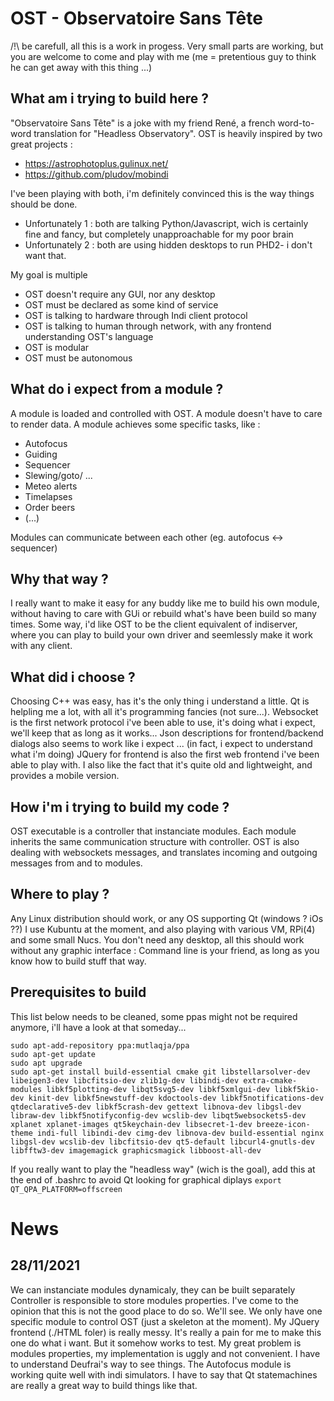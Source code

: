 # OST - Observatoire Sans Tête
/!\ be carefull, all this is a work in progess.
Very small parts are working, but you are welcome to come and play with me
(me = pretentious guy to think he can get away with this thing ...)

What am i trying to build here ?
--------------------------------
"Observatoire Sans Tête" is a joke with my friend René, a french word-to-word translation for "Headless Observatory".
OST is heavily inspired by two great projects  :
- https://astrophotoplus.gulinux.net/
- https://github.com/pludov/mobindi
 
I've been playing with both, i'm definitely convinced this is the way things should be done.
- Unfortunately 1 : both are talking Python/Javascript, wich is certainly fine and fancy, but completely unapproachable for my poor brain
- Unfortunately 2 : both are using hidden desktops to run PHD2- i don't want that.

My goal is multiple
- OST doesn't require any GUI, nor any desktop 
- OST must be declared as some kind of service
- OST is talking to hardware through Indi client protocol
- OST is talking to human through network, with any frontend understanding OST's language
- OST is modular
- OST must be autonomous

What do i expect from a module ?
--------------------------------
A module is loaded and controlled with OST.
A module doesn't have to care to render data.
A module achieves some specific tasks, like :
- Autofocus
- Guiding
- Sequencer
- Slewing/goto/ ...
- Meteo alerts
- Timelapses 
- Order beers
- (...)

Modules can communicate between each other (eg. autofocus <-> sequencer)

Why that way ?
--------------
I really want to make it easy for any buddy like me to build his own module, 
without having to care with GUi or rebuild what's have been build so many times.
Some way, i'd like OST to be the client equivalent of indiserver, where you can play to build your own driver and seemlessly make it work with any client.


What did i choose ?
-------------------
Choosing C++ was easy, has it's the only thing i understand a little.
Qt is helpling me a lot, with all it's programming fancies (not sure...).
Websocket is the first network protocol i've been able to use, it's doing what i expect, we'll keep that as long as it works...
Json descriptions for frontend/backend dialogs also seems to work like i expect ... (in fact, i expect to understand what i'm doing)
JQuery for frontend is also the first web frontend i've been able to play with. I also like the fact that it's quite old and lightweight, and provides a mobile version.

How i'm i trying to build my code ?
-----------------------------------
OST executable is a controller that instanciate modules.
Each module inherits the same communication structure with controller.
OST is also dealing with websockets messages, and translates incoming and outgoing messages from and to modules.

Where to play ?
---------------

Any Linux distribution should work, or any OS supporting Qt (windows ? iOs ??) 
I use Kubuntu at the moment, and also playing with various VM, RPi(4) and some small Nucs.
You don't need any desktop, all this should work without any graphic interface :
Command line is your friend, as long as you know how to build stuff that way.

Prerequisites to build
----------------------
This list below needs to be cleaned, some ppas might not be required anymore, i'll have a look at that someday...

```
sudo apt-add-repository ppa:mutlaqja/ppa
sudo apt-get update
sudo apt upgrade
sudo apt-get install build-essential cmake git libstellarsolver-dev libeigen3-dev libcfitsio-dev zlib1g-dev libindi-dev extra-cmake-modules libkf5plotting-dev libqt5svg5-dev libkf5xmlgui-dev libkf5kio-dev kinit-dev libkf5newstuff-dev kdoctools-dev libkf5notifications-dev qtdeclarative5-dev libkf5crash-dev gettext libnova-dev libgsl-dev libraw-dev libkf5notifyconfig-dev wcslib-dev libqt5websockets5-dev xplanet xplanet-images qt5keychain-dev libsecret-1-dev breeze-icon-theme indi-full libindi-dev cimg-dev libnova-dev build-essential nginx libgsl-dev wcslib-dev libcfitsio-dev qt5-default libcurl4-gnutls-dev libfftw3-dev imagemagick graphicsmagick libboost-all-dev
```

If you really want to play the "headless way" (wich is the goal), add this at the end of .bashrc to avoid Qt looking for graphical diplays 
`export QT_QPA_PLATFORM=offscreen`


News
====
28/11/2021
----------
We can instanciate modules dynamicaly, they can be built separately
Controller is responsible to store modules properties.
I've come to the opinion that this is not the good place to do so. We'll see.
We only have one specific module to control OST (just a skeleton at the moment).
My JQuery frontend (./HTML foler) is really messy.
It's really a pain for me to make this one do what i want. But it somehow works to test.
My great problem is modules properties, my implementation is uggly and not convenient.
I have to understand Deufrai's way to see things.
The Autofocus module is working quite well with indi simulators.
I have to say that Qt statemachines are really a great way to build things like that.


